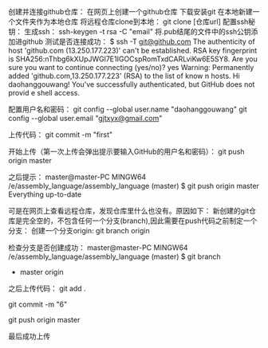 创建并连接github仓库：
在网页上创建一个github仓库
下载安装git
在本地新建一个文件夹作为本地仓库
将远程仓库clone到本地：
    git clone [仓库url]
配置ssh秘钥：
生成ssh：
    ssh-keygen -t rsa -C "email"
将.pub结尾的文件中的ssh公钥添加进github
测试是否连接成功：
    $ ssh -T git@github.com
    The authenticity of host 'github.com (13.250.177.223)' can't be established.
    RSA key fingerprint is SHA256:nThbg6kXUpJWGl7E1IGOCspRomTxdCARLviKw6E5SY8.
    Are you sure you want to continue connecting (yes/no)? yes
    Warning: Permanently added 'github.com,13.250.177.223' (RSA) to the list of know   n hosts.
    Hi daohanggouwang! You've successfully authenticated, but GitHub does not provid   e shell access.
    

配置用户名和密码：
git config --global user.name "daohanggouwang"
git config --global user.email "gjtxyx@gmail.com"


上传代码：
 git commit -m "first"
 
 开始上传（第一次上传会弹出提示要输入GitHub的用户名和密码）：
 git push origin master
 
 之后提示：
 master@master-PC MINGW64 /e/assembly_language/assembly_language (master)
$ git push origin master
Everything up-to-date


可是在网页上查看远程仓库，发现仓库里什么也没有。原因如下：
新创建的git仓库是完全空的，不包含任何一个分支(branch),因此需要在push代码之前制定一个分支：
创建一个分支origin:
 git branch origin

 
 检查分支是否创建成功：
 master@master-PC MINGW64 /e/assembly_language/assembly_language (master)
$ git branch
* master
  origin
  
之后上传代码：
git add .

git commit -m "6"

git push origin master

最后成功上传


  